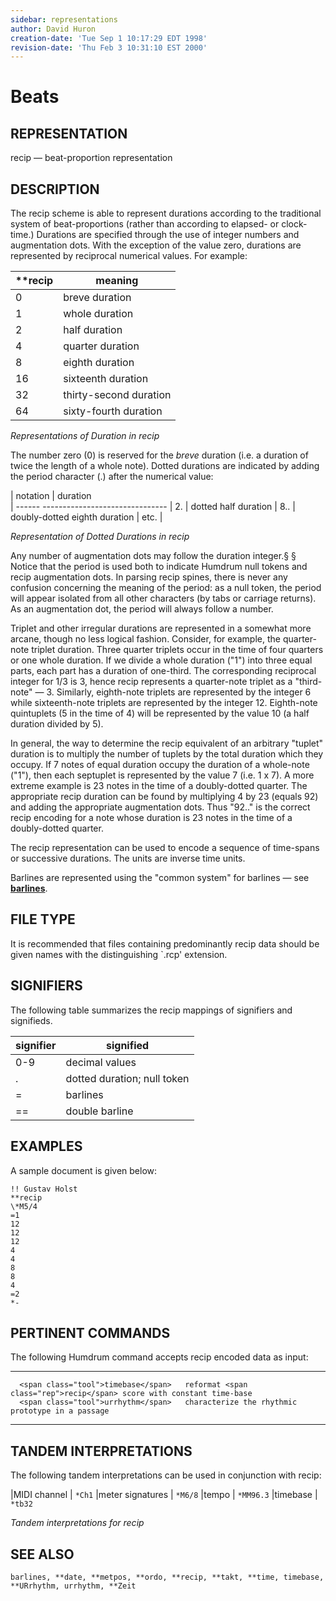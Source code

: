 ```yaml
---
sidebar: representations
author: David Huron
creation-date: 'Tue Sep 1 10:17:29 EDT 1998'
revision-date: 'Thu Feb 3 10:31:10 EST 2000'
---
```



Beats
================================

## REPRESENTATION ##

 <span class="rep">recip</span> &mdash; beat-proportion representation

## DESCRIPTION ##

 The <span class="rep">recip</span> scheme is able to represent durations according to
 the traditional system of beat-proportions (rather than according to
 elapsed- or clock-time.) Durations are specified through the use of
 integer numbers and augmentation dots. With the exception of the value
 zero, durations are represented by reciprocal numerical values. For
 example:

| \*\*recip | meaning
|-----------|--------
|   0   |   breve duration
|   1   |   whole duration
|   2   |   half duration
|   4   |   quarter duration
|   8   |   eighth duration
|   16  |   sixteenth duration
|   32  |   thirty-second duration
|   64  |   sixty-fourth duration

 *Representations of Duration in <span class="rep">recip</span>*

 The number zero (0) is reserved for the *breve* duration (i.e. a
 duration of twice the length of a whole note). Dotted durations are
 indicated by adding the period character (.) after the numerical
 value:

  | notation	| duration	
  | ------ -------------------------------
  | 2.    	| dotted half duration
  | 8..   	| doubly-dotted eighth duration
  | etc.   	|

 *Representation of Dotted Durations in <span class="rep">recip</span>*

 Any number of augmentation dots may follow the duration integer.§ §
 Notice that the period is used both to indicate Humdrum null tokens
 and <span class="rep">recip</span> augmentation dots. In parsing <span class="rep">recip</span> spines,
 there is never any confusion concerning the meaning of the period: as
 a null token, the period will appear isolated from all other
 characters (by tabs or carriage returns). As an augmentation dot, the
 period will always follow a number.

 Triplet and other irregular durations are represented in a somewhat
 more arcane, though no less logical fashion. Consider, for example,
 the quarter-note triplet duration. Three quarter triplets occur in the
 time of four quarters or one whole duration. If we divide a whole
 duration (\"1\") into three equal parts, each part has a duration of
 one-third. The corresponding reciprocal integer for 1/3 is 3, hence
 <span class="rep">recip</span> represents a quarter-note triplet as a \"third-note\"
 &mdash; 3. Similarly, eighth-note triplets are represented by the integer
 6 while sixteenth-note triplets are represented by the integer 12.
 Eighth-note quintuplets (5 in the time of 4) will be represented by
 the value 10 (a half duration divided by 5).

 In general, the way to determine the <span class="rep">recip</span> equivalent of an
 arbitrary \"tuplet\" duration is to multiply the number of tuplets by
 the total duration which they occupy. If 7 notes of equal duration
 occupy the duration of a whole-note (\"1\"), then each septuplet is
 represented by the value 7 (i.e. 1 x 7). A more extreme example is 23
 notes in the time of a doubly-dotted quarter. The appropriate
 <span class="rep">recip</span> duration can be found by multiplying 4 by 23 (equals 92)
 and adding the appropriate augmentation dots. Thus \"92..\" is the
 correct <span class="rep">recip</span> encoding for a note whose duration is 23 notes
 in the time of a doubly-dotted quarter.

 The <span class="rep">recip</span> representation can be used to encode a sequence of
 time-spans or successive durations. The units are inverse time units.

 Barlines are represented using the \"common system\" for barlines &mdash;
 see [**barlines**](barlines.rep.html).

## FILE TYPE ##

 It is recommended that files containing predominantly <span class="rep">recip</span> data
 should be given names with the distinguishing \`.rcp\' extension.

## SIGNIFIERS ##

 The following table summarizes the <span class="rep">recip</span> mappings of
 signifiers and signifieds.

  | signifier | signified |	
  | ----------| ----------|
  | 0-9       |	decimal values
  | .         | dotted duration; null token
  | =         | barlines
  | ==        | double barline


## EXAMPLES ##

 A sample document is given below:

```
!! Gustav Holst
**recip
\*M5/4
=1
12
12
12
4
4
8
8
4
=2
*-
```

## PERTINENT COMMANDS ##

 The following Humdrum command accepts <span class="rep">recip</span> encoded data as
 input:

   -- ------------------------------------------- ------------------------------------------------------
                                                  
      <span class="tool">timebase</span>   reformat <span class="rep">recip</span> score with constant time-base
      <span class="tool">urrhythm</span>   characterize the rhythmic prototype in a passage
   -- ------------------------------------------- ------------------------------------------------------

## TANDEM INTERPRETATIONS ##

 The following tandem interpretations can be used in conjunction with
 <span class="rep">recip</span>:

   |MIDI channel      | `*Ch1`
   |meter signatures  | `*M6/8`
   |tempo             | `*MM96.3`
   |timebase          | `*tb32`

 *Tandem interpretations for <span class="rep">recip</span>*

## SEE ALSO ##

 `barlines, **date, **metpos, **ordo, **recip, **takt, **time, timebase, **URrhythm, urrhythm, **Zeit`

